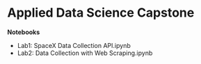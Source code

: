 # Applied Data Science Capstone

**Notebooks**
- Lab1: SpaceX Data Collection API.ipynb
- Lab2: Data Collection with Web Scraping.ipynb
